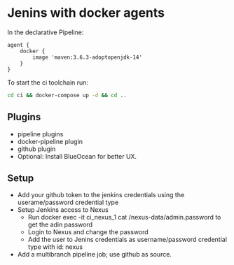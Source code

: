 # Jenins with docker agents

In the declarative Pipeline:

```Jenkinsfile
agent {
    docker {
        image 'maven:3.6.3-adoptopenjdk-14'
    }
}
```

To start the ci toolchain run:

```zsh
cd ci && docker-compose up -d && cd ..
```

## Plugins

- pipeline plugins
- docker-pipeline plugin
- github plugin
- Optional: Install BlueOcean for better UX.

## Setup

- Add your github token to the jenkins credentials using the userame/password credential type
- Setup Jenkins access to Nexus
    - Run docker exec -it ci_nexus_1 cat /nexus-data/admin.password to get the adin password
    - Login to Nexus and change the password
    - Add the user to Jenins credentials as username/password credential type with id: nexus
- Add a multibranch pipeline job; use github as source.
